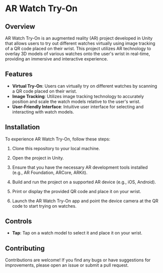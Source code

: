 # AR Watch Try-On

## Overview

AR Watch Try-On is an augmented reality (AR) project developed in Unity that allows users to try out different watches virtually using image tracking of a QR code placed on their wrist. This project utilizes AR technology to overlay 3D models of various watches onto the user's wrist in real-time, providing an immersive and interactive experience.

## Features

- **Virtual Try-On**: Users can virtually try on different watches by scanning a QR code placed on their wrist.
- **Image Tracking**: Utilizes image tracking technology to accurately position and scale the watch models relative to the user's wrist.
- **User-Friendly Interface**: Intuitive user interface for selecting and interacting with watch models.

## Installation

To experience AR Watch Try-On, follow these steps:

1. Clone this repository to your local machine.

2. Open the project in Unity.

3. Ensure that you have the necessary AR development tools installed (e.g., AR Foundation, ARCore, ARKit).

4. Build and run the project on a supported AR device (e.g., iOS, Android).

5. Print or display the provided QR code and place it on your wrist.

6. Launch the AR Watch Try-On app and point the device camera at the QR code to start trying on watches.

## Controls

- **Tap**: Tap on a watch model to select it and place it on your wrist.


## Contributing

Contributions are welcome! If you find any bugs or have suggestions for improvements, please open an issue or submit a pull request.
